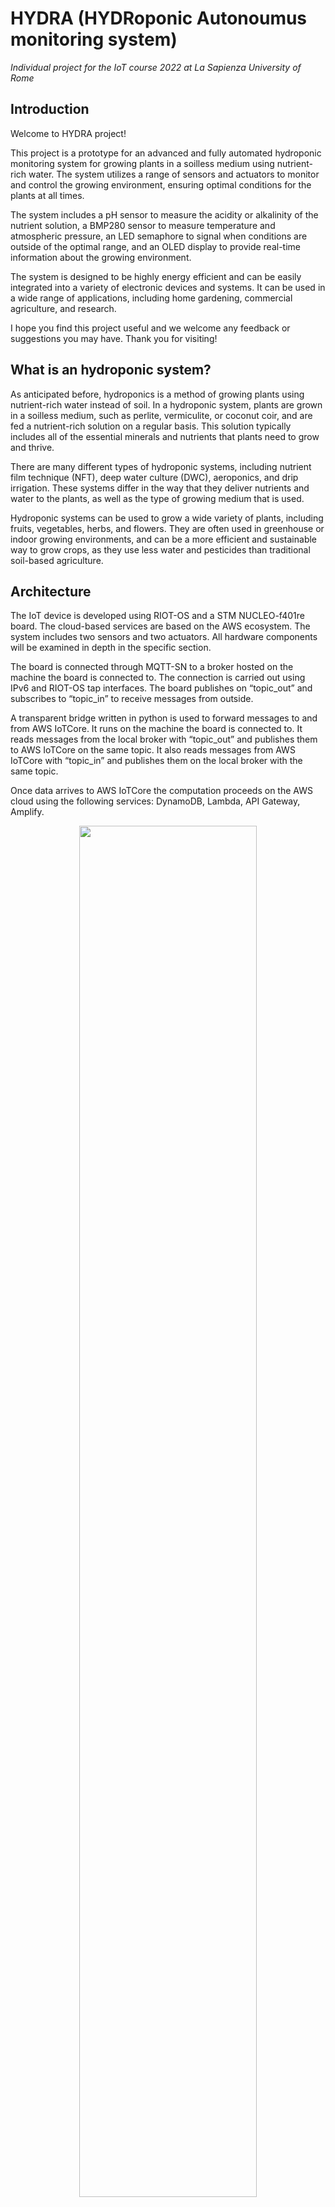 # HYDRA (HYDRoponic Autonoumus monitoring system)

*Individual project for the IoT course 2022 at La Sapienza University of Rome*

## Introduction

Welcome to HYDRA project!

This project is a prototype for an advanced and fully automated hydroponic monitoring system for growing plants in a soilless medium using nutrient-rich water. The system utilizes a range of sensors and actuators to monitor and control the growing environment, ensuring optimal conditions for the plants at all times.

The system includes a pH sensor to measure the acidity or alkalinity of the nutrient solution, a BMP280 sensor to measure temperature and atmospheric pressure, an LED semaphore to signal when conditions are outside of the optimal range, and an OLED display to provide real-time information about the growing environment.

The system is designed to be highly energy efficient and can be easily integrated into a variety of electronic devices and systems. It can be used in a wide range of applications, including home gardening, commercial agriculture, and research.

I hope you find this project useful and we welcome any feedback or suggestions you may have. Thank you for visiting!

## What is an hydroponic system?

As anticipated before, hydroponics is a method of growing plants using nutrient-rich water instead of soil. In a hydroponic system, plants are grown in a soilless medium, such as perlite, vermiculite, or coconut coir, and are fed a nutrient-rich solution on a regular basis. This solution typically includes all of the essential minerals and nutrients that plants need to grow and thrive.

There are many different types of hydroponic systems, including nutrient film technique (NFT), deep water culture (DWC), aeroponics, and drip irrigation. These systems differ in the way that they deliver nutrients and water to the plants, as well as the type of growing medium that is used.

Hydroponic systems can be used to grow a wide variety of plants, including fruits, vegetables, herbs, and flowers. They are often used in greenhouse or indoor growing environments, and can be a more efficient and sustainable way to grow crops, as they use less water and pesticides than traditional soil-based agriculture.

## Architecture 

The IoT device is developed using RIOT-OS and a STM NUCLEO-f401re board. The cloud-based services are based on the AWS ecosystem. The system includes two sensors and two actuators. All hardware components will be examined in depth in the specific section.

The board is connected through MQTT-SN to a broker hosted on the machine the board is connected to. The connection is carried out using IPv6 and RIOT-OS tap interfaces. The board publishes on “topic_out” and subscribes to “topic_in” to receive messages from outside.

A transparent bridge written in python is used to forward messages to and from AWS IoTCore. It runs on the machine the board is connected to. It reads messages from the local broker with “topic_out” and publishes them to AWS IoTCore on the same topic. It also reads messages from AWS IoTCore with “topic_in” and publishes them on the local broker with the same topic.

Once data arrives to AWS IoTCore the computation proceeds on the AWS cloud using the following services: DynamoDB, Lambda, API Gateway, Amplify.

<p align="center">
  <img src="https://user-images.githubusercontent.com/29161223/220335213-afa49440-1521-4cd2-8cd1-0b1de67a65fc.png" width="75%"></img>
</p>

## Hardware

### Board

<p align="center">
  <img src="https://user-images.githubusercontent.com/29161223/220341295-4504e293-1767-4fa7-8227-9320024d24c6.jpeg" width="45%"></img>
</p>

The [Nucleo F401RE development board](https://www.st.com/en/evaluation-tools/nucleo-f401re.html) is a compact, low-cost microcontroller development board that is designed to help engineers and hobbyists build and prototype projects with the STM32F401RE microcontroller. The board is based on the STM32F401RE microcontroller, which is part of the STM32F4 series of high-performance microcontrollers from STMicroelectronics.

The STM32F401RE microcontroller is a 32-bit ARM Cortex-M4 device that is designed for high-performance applications. It has a clock speed of up to 84 MHz, 512 KB of flash memory, and 96 KB of SRAM. The microcontroller also has a range of peripherals, including 12-bit ADC, DAC, timers, communication interfaces (SPI, I2C, USART), and a USB 2.0 OTG (on-the-go) controller.

The Nucleo F401RE development board has a range of features and connectors to make it easy to use and prototype with the STM32F401RE microcontroller. It has a built-in ST-LINK/V2-1 debugger and programmer, which can be used to program and debug the microcontroller using a PC. The board also has an Arduino Uno V3 connector, which allows it to be used with a range of Arduino-compatible shields and modules.

Other features of the Nucleo F401RE development board include an on-board ST-LINK/V2-1 debugger and programmer, a USB connector for power and programming, a user button and LED, and a 32.768 kHz crystal oscillator.

Overall, the Nucleo F401RE development board is a versatile and cost-effective platform for building and prototyping projects with the STM32F401RE microcontroller. It is suitable for a wide range of applications, including Internet of Things (IoT) projects, embedded systems, and robotics.

### BMP280

<p align="center">
  <img src="https://user-images.githubusercontent.com/29161223/220339968-0b16c6e6-f367-4c37-8be3-92db3ef12f5b.jpeg" width="45%"></img>
</p>

The BMP280 is a small, low-power digital sensor that can measure temperature and pressure. It is commonly used in weather stations, altimeters, cars, and other applications that require accurate measurement of atmospheric pressure and temperature.

The sensor is based on a microelectromechanical system (MEMS) pressure sensor, which uses a small, flexible membrane to measure pressure changes. The membrane is connected to a Wheatstone bridge circuit, which converts the pressure change into an electrical signal. This signal is then processed by the sensor's onboard microcontroller to provide a temperature and pressure reading.

The BMP280 has a temperature measurement range of -40 to 85 degrees Celsius, with an accuracy of +/- 1 degree Celsius. It has a pressure measurement range of 300 to 1100 hPa (hectopascals), with an accuracy of +/- 1 hPa. The sensor has a high resolution of 0.18 hPa for pressure measurement, which allows for highly accurate readings at different altitudes.

In addition to its temperature and pressure measurement capabilities, the BMP280 also has a built-in altimeter function, which can calculate the altitude based on the measured pressure. This feature can be useful in applications such as weather stations, where altitude is an important factor in weather prediction.

Generally speaking, the BMP280 is available in a compact, surface-mount package, making it easy to integrate into a variety of electronic devices. It operates on a voltage of 1.8 to 3.6 volts and has a low power consumption of only 1.8 microamps in power-down mode. This makes it well-suited for use in battery-powered devices or applications where power consumption is a concern.

#### I2C interface

The I2C interface uses the following pins:

- **SCK**: serial clock (SCL)

- **SDI**: data (SDA)

- **SDO**: the I2C address decides the pin. If SDO connects to GND (0), the address is 0x76, if it connects to VDDIO (1), the address is 0x77. In this module, we have connected it to VDDIO, so the address should be 0x77.

- **CSB**: Must be connected to VDDIO to select I2C interface

#### Technical data

<p align="center">
  <img src="https://user-images.githubusercontent.com/29161223/220578996-55c8dfc8-090e-407b-afba-35890a7be6fd.jpeg" width="55%"></img>
</p>


### pH Sensor

<p align="center">
  <img src="https://user-images.githubusercontent.com/29161223/220337549-eed767c6-2964-445a-b887-6397c32dfe24.jpeg" width="45%"></img>
</p>

A pH sensor is a device that is used to measure the acidity or alkalinity of a solution. It works by detecting the concentration of hydrogen ions in a solution and expressing the results on a pH scale, which ranges from 0 to 14. A pH of 7 is neutral, while a pH below 7 is considered acidic and a pH above 7 is considered alkaline.

There are several different types of pH sensors, including glass electrodes, plastic electrodes, and ISFET (ion-sensitive field-effect transistor) sensors. These sensors work by detecting the electrical potential of the hydrogen ions in a solution and converting it into a measurable voltage. The voltage is then processed by the sensor's onboard electronics to provide a pH reading.

pH sensors are commonly used in a wide variety of applications, including water treatment, food and beverage processing, pharmaceutical manufacturing, and environmental monitoring. They are also used in hydroponic systems to monitor the pH of the nutrient solution and ensure optimal growing conditions for plants.

### Specifications

- Module Power : 5.00V
- Module Size : 43mm×32mm
- Measuring Range:0-14PH
- Measuring Temperature :0-60 ℃
- Accuracy : ± 0.1pH (25 ℃)
- Response Time : ≤ 1min
- pH Sensor with BNC Connector
- PH2.0 Interface ( 3 foot patch )
- Gain Adjustment Potentiometer
- Power Indicator LED

### Useful links
  - [dfrobot](https://wiki.dfrobot.com/PH_meter_SKU__SEN0161_)

### Semaphore

<p align="center">
  <img src="https://user-images.githubusercontent.com/29161223/220322270-7758ffcf-c7bb-471a-ba75-7d19e4b60a81.jpg" width="35%"></img>
</p>

The LED semaphore is an actuator that can be used to signal when the pH, temperature or pressure in the growing environment is outside of the optimal range for the plants. The semaphore can be programmed to display different colors or patterns, depending on the specific conditions in the system.

### Oled display

<p align="center">
  <img src="https://user-images.githubusercontent.com/29161223/220323008-dfbad0b8-dd4d-464a-97da-e4811ee15c3a.jpg" width="35%"></img>
</p>

The OLED display is used to display real-time information about the pH, temperature, and atmospheric pressure in the growing environment. This information can be used by the grower to make informed decisions about the care and maintenance of the plants.

#### U8g2 library

[U8g2](https://github.com/olikraus/u8g2) is a monochrome graphics library for embedded devices for LCDs and OLEDs. It contains both drivers and high-level drawing routines.
 
The library is originally written for Arduino boards, but it runs just fine on other platforms, as long as the right drivers are available.

## Network

In the network there will be transmitted different data (i.e. temperature, pH and pressure) coming from the board and the dispense message going to the board. These messages are small, so even a narrow band will be suitable for our use.

Latencies are short enough to not affect the usability of the system and are compliant with the objectives set before the development.

Data is transmitted every `n` seconds depending on needs. Clearly there will be overhead due to headers necessary to transmit the messages. MQTT-SN was chosen as the protocol to transmit messages because of its characteristics suitable for IoT applications, in particular for its small overhead.

## How to run
### Setup

You first need to add your AWS certificates in the `bridge/` folder, the following are needed:
- `bridge/root-CA.crt`
- `bridge/<name>.private.key`
- `bridge/<name>.cert.pem`

Moreover be sure to have `pipenv` installed.

### Startup scripts

To start HYDRA both `flash_run.sh` and `term_run.sh` scripts are provided. The first will flash the firmware and then execute it whereas the second one will only start the device. Both will initialize the EthOS serial connection.

Along that it is necessary to start mosquitto with the following command inside its folder: `./broker_mqtts conf.conf` (?).

At last, but not least, for the MQTT transparent bridge we need to create a python virtual environemt using `pipenv` and the dedicated `Pipfile`. At first go inside bridge folder and run `pipenv shell`, then `pipenv install`. Once we have our environment ready we can run it with the following command: `python3 transparent_bridge.py`.

## Demo video

A video presentation and demo of the project can be found [here](...)
